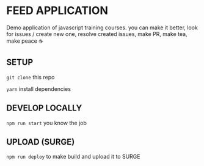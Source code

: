 # FEED APPLICATION

Demo application of javascript training courses. you can make it better, look for issues / create new one, resolve created issues, make PR, make tea, make peace ☕

## SETUP

`git clone` this repo

`yarn` install dependencies

## DEVELOP LOCALLY

`npm run start` you know the job

## UPLOAD (SURGE)

`npm run deploy` to make build and upload it to SURGE
